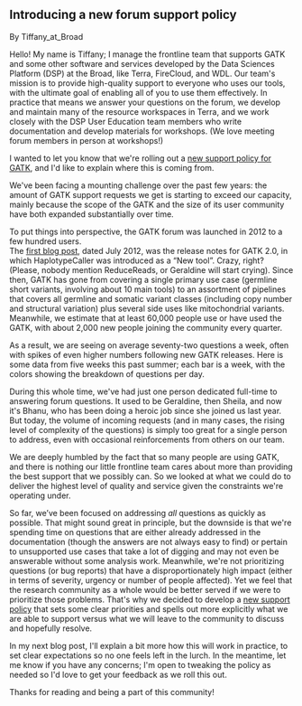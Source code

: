 ## Introducing a new forum support policy

By Tiffany_at_Broad

<p>Hello! My name is Tiffany; I manage the frontline team that supports GATK and some other software and services developed by the Data Sciences Platform (DSP) at the Broad, like Terra, FireCloud, and WDL. Our team's mission is to provide high-quality support to everyone who uses our tools, with the ultimate goal of enabling all of you to use them effectively. In practice that means we answer your questions on the forum, we develop and maintain many of the resource workspaces in Terra, and we work closely with the DSP User Education team members who write documentation and develop materials for workshops. (We love meeting forum members in person at workshops!)</p>

<p>I wanted to let you know that we're rolling out a <a rel="nofollow" href="https://gatkforums.broadinstitute.org/gatk/discussion/24417/what-types-of-questions-will-the-gatk-frontline-team-answer#latest" title="new support policy for GATK">new support policy for GATK</a>, and I'd like to explain where this is coming from.</p>

<p>We've been facing a mounting challenge over the past few years: the amount of GATK support requests we get is starting to exceed our capacity, mainly because the scope of the GATK and the size of its user community have both expanded substantially over time.</p>

<p>To put things into perspective, the GATK forum was launched in 2012 to a few hundred users.<br>
The <a rel="nofollow" href="https://software.broadinstitute.org/gatk/blog?id=67" title="first blog post">first blog post</a>, dated July 2012, was the release notes for GATK 2.0, in which HaplotypeCaller was introduced as a “New tool”. Crazy, right? (Please, nobody mention ReduceReads, or Geraldine will start crying). Since then, GATK has gone from covering a single primary use case (germline short variants, involving about 10 main tools) to an assortment of pipelines that covers all germline and somatic variant classes (including copy number and structural variation) plus several side uses like mitochondrial variants. Meanwhile, we estimate that at least 60,000 people use or have used the GATK, with about 2,000 new people joining the community every quarter.</p>

<p>As a result, we are seeing on average seventy-two questions a week, often with spikes of even higher numbers following new GATK releases. Here is some data from five weeks this past summer; each bar is a week, with the colors showing the breakdown of questions per day.<br><img src="https://us.v-cdn.net/5019796/uploads/editor/vv/mrra6c6c1ekj.png" alt="" title="" class="embedImage-img importedEmbed-img"></img></p>

<p>During this whole time, we've had just one person dedicated full-time to answering forum questions. It used to be Geraldine, then Sheila, and now it's Bhanu, who has been doing a heroic job since she joined us last year. But today, the volume of incoming requests (and in many cases, the rising level of complexity of the questions) is simply too great for a single person to address, even with occasional reinforcements from others on our team.</p>

<p>We are deeply humbled by the fact that so many people are using GATK, and there is nothing our little frontline team cares about more than providing the best support that we possibly can. So we looked at what we could do to deliver the highest level of quality and service given the constraints we're operating under.</p>

<p>So far, we’ve been focused on addressing <em>all</em> questions as quickly as possible. That might sound great in principle, but the downside is that we're spending time on questions that are either already addressed in the documentation (though the answers are not always easy to find) or pertain to unsupported use cases that take a lot of digging and may not even be answerable without some analysis work. Meanwhile, we're not prioritizing questions (or bug reports) that have a disproportionately high impact (either in terms of severity, urgency or number of people affected). Yet we feel that the research community as a whole would be better served if we were to prioritize those problems. That's why we decided to develop a <a rel="nofollow" href="https://gatkforums.broadinstitute.org/gatk/discussion/24417/what-types-of-questions-will-the-gatk-frontline-team-answer#latest" title="new support policy">new support policy</a> that sets some clear priorities and spells out more explicitly what we are able to support versus what we will leave to the community to discuss and hopefully resolve.</p>

<p>In my next blog post, I'll explain a bit more how this will work in practice, to set clear expectations so no one feels left in the lurch. In the meantime, let me know if you have any concerns; I'm open to tweaking the policy as needed so I'd love to get your feedback as we roll this out.</p>

<p>Thanks for reading and being a part of this community!</p>
